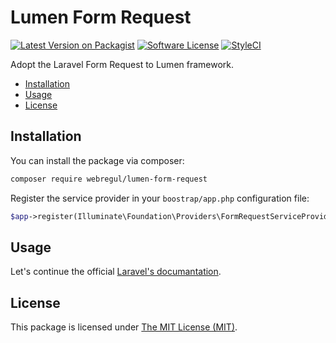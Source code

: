 # Lumen Form Request

[![Latest Version on Packagist](https://img.shields.io/packagist/v/webregul/lumen-form-request.svg?style=flat-square)](https://packagist.org/packages/webregul/lumen-form-request)
[![Software License](https://img.shields.io/badge/license-MIT-brightgreen.svg?style=flat-square)](LICENSE.md)
[![StyleCI](https://styleci.io/repos/259593361/shield?branch=master)](https://styleci.io/repos/259593361)

Adopt the Laravel Form Request to Lumen framework.

* [Installation](#installation)
* [Usage](#usage)
* [License](#license)

## Installation

You can install the package via composer:

``` bash
composer require webregul/lumen-form-request
```

Register the service provider in your `boostrap/app.php` configuration file:

```php
$app->register(Illuminate\Foundation\Providers\FormRequestServiceProvider::class);
```

## Usage

Let's continue the official [Laravel's documantation](https://laravel.com/docs/7.x/validation).

## License

This package is licensed under [The MIT License (MIT)](LICENSE).
